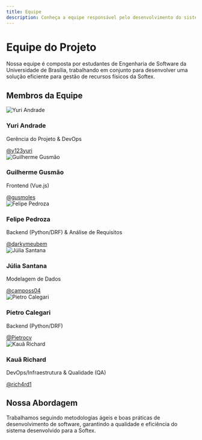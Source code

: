 ```yaml
---
title: Equipe
description: Conheça a equipe responsável pelo desenvolvimento do sistema de gestão de recursos da Softex
---
```


# Equipe do Projeto

Nossa equipe é composta por estudantes de Engenharia de Software da Universidade de Brasília, trabalhando em conjunto para desenvolver uma solução eficiente para gestão de recursos físicos da Softex.

## Membros da Equipe

<div class="team-grid">
  <div class="team-card">
    <img src="https://github.com/y123yuri.png" alt="Yuri Andrade" class="team-photo">
    <div class="team-info">
      <h3>Yuri Andrade</h3>
      <p class="team-role">Gerência do Projeto & DevOps</p>
      <a href="https://github.com/y123yuri" class="team-github">@y123yuri</a>
    </div>
  </div>
  <div class="team-card">
    <img src="https://github.com/gusmoles.png" alt="Guilherme Gusmão" class="team-photo">
    <div class="team-info">
      <h3>Guilherme Gusmão</h3>
      <p class="team-role">Frontend (Vue.js)</p>
      <a href="https://github.com/gusmoles" class="team-github">@gusmoles</a>
    </div>
  </div>

  <div class="team-card">
    <img src="https://github.com/darkymeubem.png" alt="Felipe Pedroza" class="team-photo">
    <div class="team-info">
      <h3>Felipe Pedroza</h3>
      <p class="team-role">Backend (Python/DRF) & Análise de Requisitos</p>
      <a href="https://github.com/darkymeubem" class="team-github">@darkymeubem</a>
    </div>
  </div>

  <div class="team-card">
    <img src="https://github.com/camposs04.png" alt="Júlia Santana" class="team-photo">
    <div class="team-info">
      <h3>Júlia Santana</h3>
      <p class="team-role">Modelagem de Dados</p>
      <a href="https://github.com/camposs04" class="team-github">@camposs04</a>
    </div>
  </div>

  <div class="team-card">
    <img src="https://github.com/Pietrocv.png" alt="Pietro Calegari" class="team-photo">
    <div class="team-info">
      <h3>Pietro Calegari</h3>
      <p class="team-role">Backend (Python/DRF)</p>
      <a href="https://github.com/Pietrocv" class="team-github">@Pietrocv</a>
    </div>
  </div>

  <div class="team-card">
    <img src="https://github.com/rich4rd1.png" alt="Kauã Richard" class="team-photo">
    <div class="team-info">
      <h3>Kauã Richard</h3>
      <p class="team-role">DevOps/Infraestrutura & Qualidade (QA)</p>
      <a href="https://github.com/rich4rd1" class="team-github">@rich4rd1</a>
    </div>
  </div>
</div>

## Nossa Abordagem

Trabalhamos seguindo metodologias ágeis e boas práticas de desenvolvimento de software, garantindo a qualidade e eficiência do sistema desenvolvido para a Softex.

